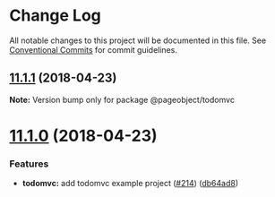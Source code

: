 # Change Log

All notable changes to this project will be documented in this file.
See [Conventional Commits](https://conventionalcommits.org) for commit guidelines.

<a name="11.1.1"></a>
## [11.1.1](https://github.com/clebert/pageobject/compare/v11.1.0...v11.1.1) (2018-04-23)




**Note:** Version bump only for package @pageobject/todomvc

<a name="11.1.0"></a>
# [11.1.0](https://github.com/clebert/pageobject/compare/v11.0.0...v11.1.0) (2018-04-23)


### Features

* **todomvc:** add todomvc example project ([#214](https://github.com/clebert/pageobject/issues/214)) ([db64ad8](https://github.com/clebert/pageobject/commit/db64ad8))
